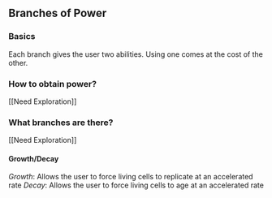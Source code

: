 ## Branches of Power
### Basics
Each branch gives the user two abilities. Using one comes at the cost of the other.

### How to obtain power?
[[Need Exploration]]

### What branches are there?
[[Need Exploration]]
#### Growth/Decay
*Growth*: Allows the user to force living cells to replicate at an accelerated rate
*Decay*: Allows the user to force living cells to age at an accelerated rate

